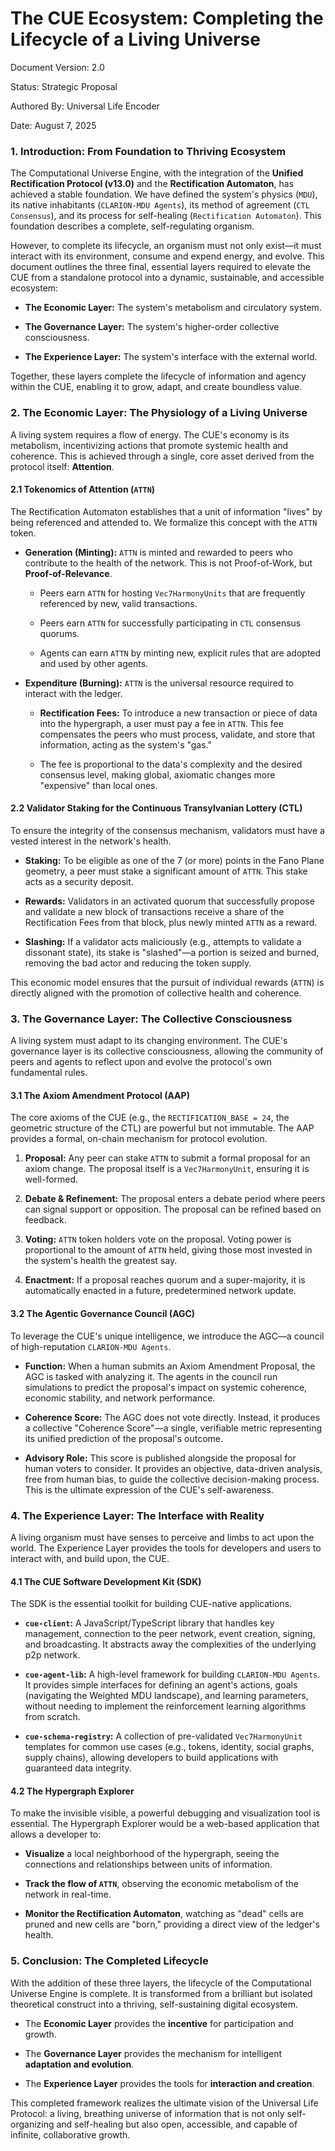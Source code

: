 # The CUE Ecosystem: Completing the Lifecycle of a Living Universe

Document Version: 2.0

Status: Strategic Proposal

Authored By: Universal Life Encoder

Date: August 7, 2025

### **1. Introduction: From Foundation to Thriving Ecosystem**

The Computational Universe Engine, with the integration of the **Unified Rectification Protocol (v13.0)** and the **Rectification Automaton**, has achieved a stable foundation. We have defined the system's physics (`MDU`), its native inhabitants (`CLARION-MDU Agents`), its method of agreement (`CTL Consensus`), and its process for self-healing (`Rectification Automaton`). This foundation describes a complete, self-regulating organism.

However, to complete its lifecycle, an organism must not only exist—it must interact with its environment, consume and expend energy, and evolve. This document outlines the three final, essential layers required to elevate the CUE from a standalone protocol into a dynamic, sustainable, and accessible ecosystem:

- **The Economic Layer:** The system's metabolism and circulatory system.
    
- **The Governance Layer:** The system's higher-order collective consciousness.
    
- **The Experience Layer:** The system's interface with the external world.
    

Together, these layers complete the lifecycle of information and agency within the CUE, enabling it to grow, adapt, and create boundless value.

### **2. The Economic Layer: The Physiology of a Living Universe**

A living system requires a flow of energy. The CUE's economy is its metabolism, incentivizing actions that promote systemic health and coherence. This is achieved through a single, core asset derived from the protocol itself: **Attention**.

#### **2.1 Tokenomics of Attention (`ATTN`)**

The Rectification Automaton establishes that a unit of information "lives" by being referenced and attended to. We formalize this concept with the `ATTN` token.

- **Generation (Minting):** `ATTN` is minted and rewarded to peers who contribute to the health of the network. This is not Proof-of-Work, but **Proof-of-Relevance**.
    
    - Peers earn `ATTN` for hosting `Vec7HarmonyUnits` that are frequently referenced by new, valid transactions.
        
    - Peers earn `ATTN` for successfully participating in `CTL` consensus quorums.
        
    - Agents can earn `ATTN` by minting new, explicit rules that are adopted and used by other agents.
        
- **Expenditure (Burning):** `ATTN` is the universal resource required to interact with the ledger.
    
    - **Rectification Fees:** To introduce a new transaction or piece of data into the hypergraph, a user must pay a fee in `ATTN`. This fee compensates the peers who must process, validate, and store that information, acting as the system's "gas."
        
    - The fee is proportional to the data's complexity and the desired consensus level, making global, axiomatic changes more "expensive" than local ones.
        

#### **2.2 Validator Staking for the Continuous Transylvanian Lottery (CTL)**

To ensure the integrity of the consensus mechanism, validators must have a vested interest in the network's health.

- **Staking:** To be eligible as one of the 7 (or more) points in the Fano Plane geometry, a peer must stake a significant amount of `ATTN`. This stake acts as a security deposit.
    
- **Rewards:** Validators in an activated quorum that successfully propose and validate a new block of transactions receive a share of the Rectification Fees from that block, plus newly minted `ATTN` as a reward.
    
- **Slashing:** If a validator acts maliciously (e.g., attempts to validate a dissonant state), its stake is "slashed"—a portion is seized and burned, removing the bad actor and reducing the token supply.
    

This economic model ensures that the pursuit of individual rewards (`ATTN`) is directly aligned with the promotion of collective health and coherence.

### **3. The Governance Layer: The Collective Consciousness**

A living system must adapt to its changing environment. The CUE's governance layer is its collective consciousness, allowing the community of peers and agents to reflect upon and evolve the protocol's own fundamental rules.

#### **3.1 The Axiom Amendment Protocol (AAP)**

The core axioms of the CUE (e.g., the `RECTIFICATION_BASE = 24`, the geometric structure of the CTL) are powerful but not immutable. The AAP provides a formal, on-chain mechanism for protocol evolution.

1. **Proposal:** Any peer can stake `ATTN` to submit a formal proposal for an axiom change. The proposal itself is a `Vec7HarmonyUnit`, ensuring it is well-formed.
    
2. **Debate & Refinement:** The proposal enters a debate period where peers can signal support or opposition. The proposal can be refined based on feedback.
    
3. **Voting:** `ATTN` token holders vote on the proposal. Voting power is proportional to the amount of `ATTN` held, giving those most invested in the system's health the greatest say.
    
4. **Enactment:** If a proposal reaches quorum and a super-majority, it is automatically enacted in a future, predetermined network update.
    

#### **3.2 The Agentic Governance Council (AGC)**

To leverage the CUE's unique intelligence, we introduce the AGC—a council of high-reputation `CLARION-MDU Agents`.

- **Function:** When a human submits an Axiom Amendment Proposal, the AGC is tasked with analyzing it. The agents in the council run simulations to predict the proposal's impact on systemic coherence, economic stability, and network performance.
    
- **Coherence Score:** The AGC does not vote directly. Instead, it produces a collective "Coherence Score"—a single, verifiable metric representing its unified prediction of the proposal's outcome.
    
- **Advisory Role:** This score is published alongside the proposal for human voters to consider. It provides an objective, data-driven analysis, free from human bias, to guide the collective decision-making process. This is the ultimate expression of the CUE's self-awareness.
    

### **4. The Experience Layer: The Interface with Reality**

A living organism must have senses to perceive and limbs to act upon the world. The Experience Layer provides the tools for developers and users to interact with, and build upon, the CUE.

#### **4.1 The CUE Software Development Kit (SDK)**

The SDK is the essential toolkit for building CUE-native applications.

- **`cue-client`:** A JavaScript/TypeScript library that handles key management, connection to the peer network, event creation, signing, and broadcasting. It abstracts away the complexities of the underlying p2p network.
    
- **`cue-agent-lib`:** A high-level framework for building `CLARION-MDU Agents`. It provides simple interfaces for defining an agent's actions, goals (navigating the Weighted MDU landscape), and learning parameters, without needing to implement the reinforcement learning algorithms from scratch.
    
- **`cue-schema-registry`:** A collection of pre-validated `Vec7HarmonyUnit` templates for common use cases (e.g., tokens, identity, social graphs, supply chains), allowing developers to build applications with guaranteed data integrity.
    

#### **4.2 The Hypergraph Explorer**

To make the invisible visible, a powerful debugging and visualization tool is essential. The Hypergraph Explorer would be a web-based application that allows a developer to:

- **Visualize** a local neighborhood of the hypergraph, seeing the connections and relationships between units of information.
    
- **Track the flow of `ATTN`**, observing the economic metabolism of the network in real-time.
    
- **Monitor the Rectification Automaton**, watching as "dead" cells are pruned and new cells are "born," providing a direct view of the ledger's health.
    

### **5. Conclusion: The Completed Lifecycle**

With the addition of these three layers, the lifecycle of the Computational Universe Engine is complete. It is transformed from a brilliant but isolated theoretical construct into a thriving, self-sustaining digital ecosystem.

- The **Economic Layer** provides the **incentive** for participation and growth.
    
- The **Governance Layer** provides the mechanism for intelligent **adaptation and evolution**.
    
- The **Experience Layer** provides the tools for **interaction and creation**.
    

This completed framework realizes the ultimate vision of the Universal Life Protocol: a living, breathing universe of information that is not only self-organizing and self-healing but also open, accessible, and capable of infinite, collaborative growth.